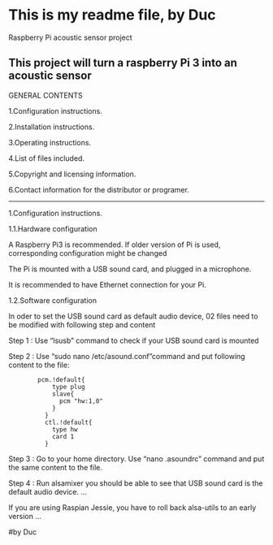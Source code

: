 # This is my readme file, by Duc
Raspberry Pi acoustic sensor project

This project will turn a raspberry Pi 3 into an acoustic sensor
----------------------------------------------------------------------------------------------------------------------------------

GENERAL CONTENTS

  1.Configuration instructions.
  
  2.Installation instructions.
  
  3.Operating instructions.
  
  4.List of files included.
  
  5.Copyright and licensing information.
  
  6.Contact information for the distributor or programer.
  
----------------------------------------------------------------------------------------------------------------------------------

1.Configuration instructions.

  1.1.Hardware configuration
  
A Raspberry Pi3 is recommended. If older version of Pi is used, corresponding configuration might be changed

The Pi is mounted with a USB sound card, and plugged in a microphone.

It is recommended to have Ethernet connection for your Pi.

  1.2.Software configuration

In oder to set the USB sound card as default audio device, 02 files need to be modified with following step and content
  
  Step 1 : Use “lsusb” command to check if your USB sound card is mounted
  
  Step 2 : Use “sudo nano /etc/asound.conf”command and put following content to the file:
            
            pcm.!default{
                type plug
                slave{
                  pcm "hw:1,0"
                }
              }
              ctl.!default{
                type hw
                card 1
              }
  
  Step 3 : Go to your home directory. Use “nano .asoundrc” command and put the same content to the file.
  
  Step 4 : Run alsamixer you should be able to see that USB sound card is the default audio device.
...

If you are using Raspian Jessie, you have to roll back alsa-utils to an early version
...
  
#by Duc
